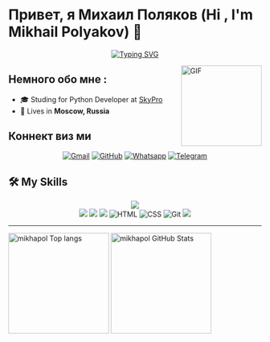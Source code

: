 # Привет, я Михаил Поляков (Hi , I'm Mikhail Polyakov) 👋 
<p align="center"

[![Typing SVG](https://readme-typing-svg.herokuapp.com?color=000000FF&lines=I'm+Python+developer+student)](https://git.io/typing-svg)
</p>

<img align="right" alt="GIF" height="160px" src="https://media.giphy.com/media/du3J3cXyzhj75IOgvA/giphy.gif" />


## Немного обо мне :

- 🎓 Studing for Python Developer at [SkyPro](https://sky.pro/)
- 🏡 Lives in **Moscow, Russia**

## Коннект виз ми
<p align="center">
	<a href="mailto:mikhapol@gmail.com"><img img src="https://img.shields.io/badge/gmail-%23EA4335.svg?style=plastic&logo=gmail&logoColor=white" alt="Gmail"/></a>
	<a href="https://github.com/mikhapol"><img src="https://img.shields.io/badge/github-%23181717.svg?style=plastic&logo=github&logoColor=white" alt="GitHub"/></a>
  <a href="https://wa.me/79637502545"><img src="https://img.shields.io/badge/whatsapp-%2325D366.svg?style=plastic&logo=whatsapp&logoColor=white" alt="Whatsapp"/></a>
	<a href="https://t.me/mikhapol"><img src="https://img.shields.io/badge/telegram-blue?style=plastic&logo=telegram&logoColor=white" alt="Telegram"/></a>
</p>

## 🛠️ My Skills
<p align="center">
<img src="https://img.shields.io/badge/Python%20-%2314354C.svg?style=for-the-badge&logo=python&logoColor=white"/><br>
  
<img src="https://img.shields.io/badge/Pytest-blue?style=plastic&logo=Pytest&logoColor=white"/>
<img src="https://img.shields.io/badge/Postgresql-white?style=plastic&logo=postgresql&logoColor=Aquamarine"/>
<img src="https://img.shields.io/badge/Linux-FCC624?style=plastic&logo=linux&logoColor=black">
<img alt="HTML" src="https://img.shields.io/badge/HTML%20-%23E34F26.svg?style=plastic&logo=html5&logoColor=white">
<img alt="CSS" src="https://img.shields.io/badge/CSS%20-%231572B6.svg?style=plastic&logo=css3&logoColor=white">
<img alt="Git" src="https://img.shields.io/badge/Git%20-%23F05033.svg?style=plastic&logo=git&logoColor=white">
<img src="https://img.shields.io/badge/Django-%23092E20.svg?&style=plastic&logo=django&logoColor=white" />
</p>
<hr>
<div class="row">
<img src="https://github-readme-stats.vercel.app/api/top-langs/?username=mikhapol&show_icons=true&hide_border=true&count_private=true&theme=shades-of-purple&icon_color=fad000" alt="mikhapol Top langs" height="200">
<img src="https://github-readme-stats.vercel.app/api?username=mikhapol&show_icons=true&hide_border=true&count_private=true&theme=shades-of-purple&icon_color=fad000" alt="mikhapol GitHub Stats" height="200">  
</div>  

<!--


Here are some ideas to get you started:

- 🔭 I’m currently working on ...
- 🌱 I’m currently learning ...
- 👯 I’m looking to collaborate on ...
- 🤔 I’m looking for help with ...
- 💬 Ask me about ...
- 📫 How to reach me: ...
- 😄 Pronouns: ...
- ⚡ Fun fact: ...
- :thinking: I’m currently open for a new `job opportunity`, this is [MY RESUME](http://).
-->
